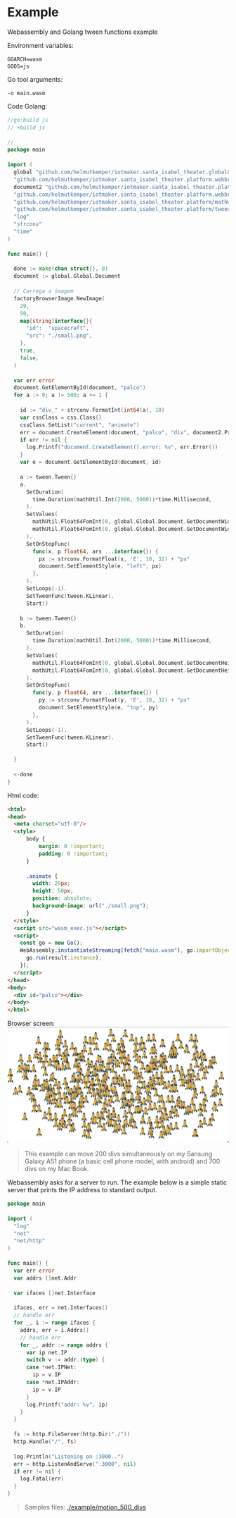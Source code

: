 # Example

Webassembly and Golang tween functions example

Environment variables:
```shell
GOARCH=wasm
GOOS=js
```

Go tool arguments:
```shell
-o main.wasm
```

Code Golang:
```go
//go:build js
// +build js

//
package main

import (
  global "github.com/helmutkemper/iotmaker.santa_isabel_theater.globalConfig"
  "github.com/helmutkemper/iotmaker.santa_isabel_theater.platform.webbrowser/css"
  document2 "github.com/helmutkemper/iotmaker.santa_isabel_theater.platform.webbrowser/document"
  "github.com/helmutkemper/iotmaker.santa_isabel_theater.platform.webbrowser/factoryBrowserImage"
  "github.com/helmutkemper/iotmaker.santa_isabel_theater.platform/mathUtil"
  "github.com/helmutkemper/iotmaker.santa_isabel_theater.platform/tween"
  "log"
  "strconv"
  "time"
)

func main() {
  
  done := make(chan struct{}, 0)
  document := global.Global.Document
  
  // Carrega a imagem
  factoryBrowserImage.NewImage(
    29,
    50,
    map[string]interface{}{
      "id":  "spacecraft",
      "src": "./small.png",
    },
    true,
    false,
  )
  
  var err error
  document.GetElementById(document, "palco")
  for a := 0; a != 500; a += 1 {
    
    id := "div_" + strconv.FormatInt(int64(a), 10)
    var cssClass = css.Class{}
    cssClass.SetList("current", "animate")
    err = document.CreateElement(document, "palco", "div", document2.Property{Property: "id", Value: id}, cssClass)
    if err != nil {
      log.Printf("document.CreateElement().error: %v", err.Error())
    }
    var e = document.GetElementById(document, id)
    
    a := tween.Tween{}
    a.
      SetDuration(
        time.Duration(mathUtil.Int(2000, 5000))*time.Millisecond,
      ).
      SetValues(
        mathUtil.Float64FomInt(0, global.Global.Document.GetDocumentWidth()-29),
        mathUtil.Float64FomInt(0, global.Global.Document.GetDocumentWidth()-29),
      ).
      SetOnStepFunc(
        func(x, p float64, ars ...interface{}) {
          px := strconv.FormatFloat(x, 'E', 10, 32) + "px"
          document.SetElementStyle(e, "left", px)
        },
      ).
      SetLoops(-1).
      SetTweenFunc(tween.KLinear).
      Start()
    
    b := tween.Tween{}
    b.
      SetDuration(
        time.Duration(mathUtil.Int(2000, 5000))*time.Millisecond,
      ).
      SetValues(
        mathUtil.Float64FomInt(0, global.Global.Document.GetDocumentHeight()-50),
        mathUtil.Float64FomInt(0, global.Global.Document.GetDocumentHeight()-50),
      ).
      SetOnStepFunc(
        func(y, p float64, ars ...interface{}) {
          py := strconv.FormatFloat(y, 'E', 10, 32) + "px"
          document.SetElementStyle(e, "top", py)
        },
      ).
      SetLoops(-1).
      SetTweenFunc(tween.KLinear).
      Start()
  
  }
  
  <-done
}
```

Html code:
```html
<html>
<head>
  <meta charset="utf-8"/>
  <style>
      body {
          margin: 0 !important;
          padding: 0 !important;
      }

      .animate {
        width: 29px;
        height: 50px;
        position: absolute;
        background-image: url("./small.png");
      }
  </style>
  <script src="wasm_exec.js"></script>
  <script>
    const go = new Go();
    WebAssembly.instantiateStreaming(fetch("main.wasm"), go.importObject).then((result) => {
      go.run(result.instance);
    });
  </script>
</head>
<body>
  <div id="palco"></div>
</body>
</html>
```

Browser screen:
![motion 500 divs](./example/motion_500_divs/motion_500_divs.png)

> This example can move 200 divs simultaneously on my Sansung Galaxy A51 phone (a basic cell phone model, with android) and 700 divs on my Mac Book.

Webassembly asks for a server to run. The example below is a simple static server that prints the IP address to standard output.
```go
package main

import (
  "log"
  "net"
  "net/http"
)

func main() {
  var err error
  var addrs []net.Addr
  
  var ifaces []net.Interface
  
  ifaces, err = net.Interfaces()
  // handle err
  for _, i := range ifaces {
    addrs, err = i.Addrs()
    // handle err
    for _, addr := range addrs {
      var ip net.IP
      switch v := addr.(type) {
      case *net.IPNet:
        ip = v.IP
      case *net.IPAddr:
        ip = v.IP
      }
      log.Printf("addr: %v", ip)
    }
  }
  
  fs := http.FileServer(http.Dir("./"))
  http.Handle("/", fs)
  
  log.Println("Listening on :3000..")
  err = http.ListenAndServe(":3000", nil)
  if err != nil {
    log.Fatal(err)
  }
}
```

> Samples files: [./example/motion_500_divs](./example/motion_500_divs)

<!-- https://github.com/ai/easings.net/blob/master/src/math/math.pug -->
<!-- https://easings.net/pt-br -->
<!-- https://gist.github.com/cjddmut/d789b9eb78216998e95c -->
<!-- https://gist.github.com/cjddmut -->